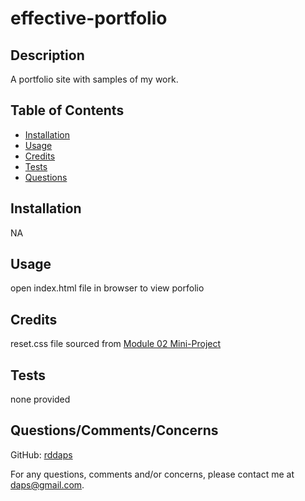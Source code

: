 
  # effective-portfolio
  ## Description

A portfolio site with samples of my work.

## Table of Contents

- [Installation](#installation)
- [Usage](#usage)
- [Credits](#credits)
- [Tests](#tests)
- [Questions](#questions)

## Installation

NA

## Usage

open index.html file in browser to view porfolio

## Credits

reset.css file sourced from [Module 02 Mini-Project](https://git.bootcampcontent.com/University-of-Minnesota/UofM-VIRT-FSF-PT-04-2023-U-LOLC-ENTG/-/blob/main/02-Advanced-CSS/01-Activities/28-Stu_Mini-Project/Main/assets/css/reset.css)

## Tests

none provided

## Questions/Comments/Concerns

GitHub: [rddaps](https://github.com/rddaps)

For any questions, comments and/or concerns, please contact me at daps@gmail.com.

